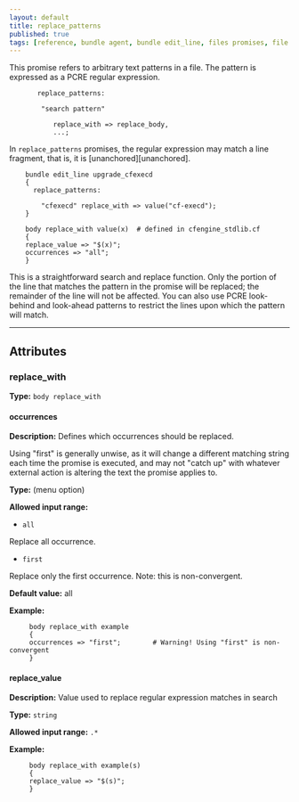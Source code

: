 ```yaml
---
layout: default
title: replace_patterns
published: true
tags: [reference, bundle agent, bundle edit_line, files promises, file editing]
---
```


This promise refers to arbitrary text patterns in a file. The pattern is
expressed as a PCRE regular expression.

```cf3
       replace_patterns:

        "search pattern"

           replace_with => replace_body,
           ...;
```

In `replace_patterns` promises, the regular expression may
match a line fragment, that is, it is [unanchored][unanchored].

```cf3
    bundle edit_line upgrade_cfexecd
    {
      replace_patterns:

        "cfexecd" replace_with => value("cf-execd");
    }

    body replace_with value(x)  # defined in cfengine_stdlib.cf
    {
    replace_value => "$(x)";
    occurrences => "all";
    }
```

This is a straightforward search and replace function. Only the portion
of the line that matches the pattern in the promise will be replaced;
the remainder of the line will not be affected. You can also use PCRE
look-behind and look-ahead patterns to restrict the lines upon which the
pattern will match.

****

## Attributes ##

### replace_with

**Type:** `body replace_with`

#### occurrences

**Description:** Defines which occurrences should be replaced.

Using "first" is generally unwise, as it will change a different
matching string each time the promise is executed, and may not "catch
up" with whatever external action is altering the text the promise
applies to.

**Type:** (menu option)

**Allowed input range:**

* `all`

Replace all occurrence.

* `first`

Replace only the first occurrence. Note: this is non-convergent.

**Default value:** all

**Example:**

```cf3
     body replace_with example
     {
     occurrences => "first";        # Warning! Using "first" is non-convergent
     }
```

#### replace_value

**Description:** Value used to replace regular expression matches in search

**Type:** `string`

**Allowed input range:** `.*`

**Example:**

```cf3
     body replace_with example(s)
     {
     replace_value => "$(s)";
     }
```
